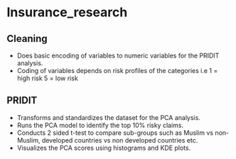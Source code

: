 # Insurance_research

## Cleaning
- Does basic encoding of variables to numeric variables for the PRIDIT analysis.
- Coding of variables depends on risk profiles of the categories i.e 1 = high risk
                                                                     5 = low risk
## PRIDIT
- Transforms and standardizes the dataset for the PCA analysis.
- Runs the PCA model to identify the top 10% risky claims.
- Conducts 2 sided t-test to compare sub-groups such as Muslim vs non-Muslim, developed countries vs non developed countries etc.
- Visualizes the PCA scores using histograms and KDE plots.


                                                                    
